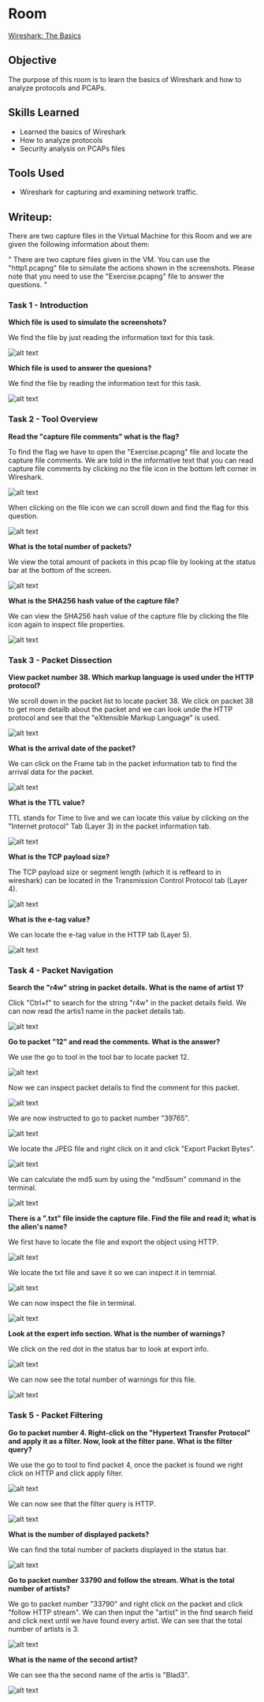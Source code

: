 # Room

<a href="https://tryhackme.com/r/room/wiresharkthebasics " target="_blank">Wireshark: The Basics</a>

## Objective

The purpose of this room is to learn the basics of Wireshark and how to analyze protocols and PCAPs.

## Skills Learned

- Learned the basics of Wireshark
- How to analyze protocols
- Security analysis on PCAPs files

## Tools Used

- Wireshark for capturing and examining network traffic.

## Writeup:

There are two capture files in the Virtual Machine for this Room and we are given the following information about them:

"
There are two capture files given in the VM. You can use the "http1.pcapng" file to simulate the actions shown in the screenshots. Please note that you need to use the "Exercise.pcapng" file to answer the questions.
"


### Task 1 - Introduction


**Which file is used to simulate the screenshots?**

We find the file by just reading the information text for this task.

![alt text](assets/image.png)


**Which file is used to answer the quesions?**

We find the file by reading the information text for this task.

![alt text](assets/image-1.png)


### Task 2 - Tool Overview


**Read the "capture file comments" what is the flag?**

To find the flag we have to open the "Exercise.pcapng" file and locate the capture file comments. We are told in the informative text that you can read capture file comments by clicking no the file icon in the bottom left corner in Wireshark.

![alt text](assets/image-3.png)

When clicking on the file icon we can scroll down and find the flag for this question.

![alt text](assets/image-4.png)


**What is the total number of packets?**

We view the total amount of packets in this pcap file by looking at the status bar at the bottom of the screen.

![alt text](assets/image-5.png)


**What is the SHA256 hash value of the capture file?**

We can view the SHA256 hash value of the capture file by clicking the file icon again to inspect file properties.

![alt text](assets/image-6.png)


### Task 3 - Packet Dissection


**View packet number 38. Which markup language is used under the HTTP protocol?**

We scroll down in the packet list to locate packet 38. We click on packet 38 to get more detailb about the packet and we can look unde the HTTP protocol and see that the "eXtensible Markup Language" is used.

![alt text](assets/image-7.png)


**What is the arrival date of the packet?**

We can click on the Frame tab in the packet information tab to find the arrival data for the packet.

![alt text](assets/image-8.png)


**What is the TTL value?**

TTL stands for Time to live and we can locate this value by clicking on the "Internet protocol" Tab (Layer 3) in the packet information tab.

![alt text](assets/image-9.png)


**What is the TCP payload size?**

The TCP payload size or segment length (which it is reffeard to in wireshark) can be located in the Transmission Control Protocol tab (Layer 4).

![alt text](assets/image-10.png)


**What is the e-tag value?**

We can locate the e-tag value in the HTTP tab (Layer 5).

![alt text](assets/image-11.png)


### Task 4 - Packet Navigation


**Search the "r4w" string in packet details. What is the name of artist 1?**

Click "Ctrl+f" to search for the string "r4w" in the packet details field. We can now read the artis1 name in the packet details tab.

![alt text](assets/image-12.png)


**Go to packet "12" and read the comments. What is the answer?**

We use the go to tool in the tool bar to locate packet 12.

![alt text](assets/image-13.png)

Now we can inspect packet details to find the comment for this packet.

![alt text](assets/image-14.png)

We are now instructed to go to packet number "39765".

![alt text](assets/image-15.png)

We locate the JPEG file and right click on it and click "Export Packet Bytes".

![alt text](assets/image-16.png)

We can calculate the md5 sum by using the "md5sum" command in the terminal.

![alt text](assets/image-17.png)


**There is a ".txt" file inside the capture file. Find the file and read it; what is the alien's name?**

We first have to locate the file and export the object using HTTP.

![alt text](assets/image-18.png)

We locate the txt file and save it so we can inspect it in temrnial.

![alt text](assets/image-19.png)

We can now inspect the file in terminal.

![alt text](assets/image-20.png)


**Look at the expert info section. What is the number of warnings?**

We click on the red dot in the status bar to look at export info.

![alt text](assets/image-21.png)

We can now see the total number of warnings for this file.

![alt text](assets/image-22.png)


### Task 5 - Packet Filtering


**Go to packet number 4. Right-click on the "Hypertext Transfer Protocol" and apply it as a filter. Now, look at the filter pane. What is the filter query?**

We use the go to tool to find packet 4, once the packet is found we right click on HTTP and click apply filter.

![alt text](image.png)

We can now see that the filter query is HTTP.

![alt text](image-1.png)


**What is the number of displayed packets?**

We can find the total number of packets displayed in the status bar.

![alt text](image-2.png)


**Go to packet number 33790 and follow the stream. What is the total number of artists?**

We go to packet number "33790" and right click on the packet and click "follow HTTP stream". We can then input the "artist" in the find search field and click next until we have found every artist. We can see that the total number of artists is 3.

![alt text](image-3.png)


**What is the name of the second artist?**

We can see tha the second name of the artis is "Blad3".

![alt text](image-4.png)
